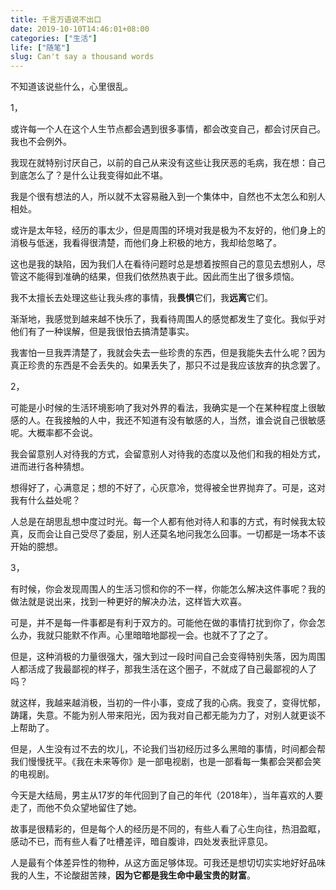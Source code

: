 ```yaml
---
title: 千言万语说不出口
date: 2019-10-10T14:46:01+08:00
categories: ["生活"]
life: ["随笔"]
slug: Can't say a thousand words
---
```


不知道该说些什么，心里很乱。

1，

或许每一个人在这个人生节点都会遇到很多事情，都会改变自己，都会讨厌自己。我也不会例外。

我现在就特别讨厌自己，以前的自己从来没有这些让我厌恶的毛病，我在想：自己到底怎么了？是什么让我变得如此不堪。

我是个很有想法的人，所以就不太容易融入到一个集体中，自然也不太怎么和别人相处。

或许是太年轻，经历的事太少，但是周围的环境对我是极为不友好的，他们身上的消极与低迷，我看得很清楚，而他们身上积极的地方，我却给忽略了。

这也是我的缺陷，因为我们人在看待问题时总是想着按照自己的意见去想别人，尽管这不能得到准确的结果，但我们依然热衷于此。因此而生出了很多烦恼。

我不太擅长去处理这些让我头疼的事情，我**畏惧**它们，我**远离**它们。

渐渐地，我感觉到越来越不快乐了，我看待周围人的感觉都发生了变化。我似乎对他们有了一种误解，但是我很怕去搞清楚事实。

我害怕一旦我弄清楚了，我就会失去一些珍贵的东西，但是我能失去什么呢？因为真正珍贵的东西是不会丢失的。如果丢失了，那只不过是我应该放弃的执念罢了。

2，

可能是小时候的生活环境影响了我对外界的看法，我确实是一个在某种程度上很敏感的人。在我接触的人中，我还不知道有没有敏感的人，当然，谁会说自己很敏感呢。大概率都不会说。

我会留意别人对待我的方式，会留意别人对待我的态度以及他们和我的相处方式，进而进行各种猜想。

想得好了，心满意足；想的不好了，心灰意冷，觉得被全世界抛弃了。可是，这对我有什么益处呢？

人总是在胡思乱想中度过时光。每一个人都有他对待人和事的方式，有时候我太较真，反而会让自己受尽了委屈，别人还莫名地问我怎么回事。一切都是一场本不该开始的臆想。

3，

有时候，你会发现周围人的生活习惯和你的不一样，你能怎么解决这件事呢？我的做法就是说出来，找到一种更好的解决办法，这样皆大欢喜。

可是，并不是每一件事都是有利于双方的。可能他在做的事情打扰到你了，你会怎么办，我就只能默不作声。心里暗暗地鄙视一会。也就不了了之了。

但是，这种消极的力量很强大，强大到过一段时间自己会变得特别失落，因为周围人都活成了我最鄙视的样子，那我生活在这个圈子，不就成了自己最鄙视的人了吗？

就这样，我越来越消极，当初的一件小事，变成了我的心病。我变了，变得忧郁，踌躇，失意。不能为别人带来阳光，因为我对自己都无能为力了，对别人就更谈不上帮助了。

但是，人生没有过不去的坎儿，不论我们当初经历过多么黑暗的事情，时间都会帮我们慢慢抚平。《我在未来等你》是一部电视剧，也是一部看每一集都会哭都会笑的电视剧。

今天是大结局，男主从17岁的年代回到了自己的年代（2018年），当年喜欢的人要走了，而他不负众望地留住了她。

故事是很精彩的，但是每个人的经历是不同的，有些人看了心生向往，热泪盈眶，感动不已，而有些人看了吐槽差评，暗自腹诽，四处发表批评意见。

人是最有个体差异性的物种，从这方面足够体现。可我还是想切切实实地好好品味我的人生，不论酸甜苦辣，**因为它都是我生命中最宝贵的财富**。
